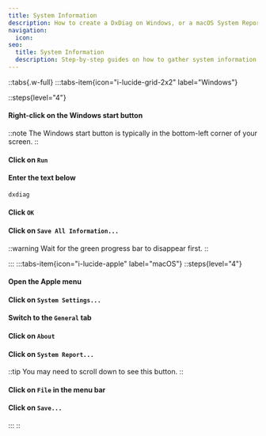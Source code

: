 ```yaml
---
title: System Information
description: How to create a DxDiag on Windows, or a macOS System Report
navigation:
  icon:
seo:
  title: System Information
  description: Step-by-step guides on how to gather system information useful for debugging technical issues.
---
```


::tabs{.w-full}
:::tabs-item{icon="i-lucide-grid-2x2" label="Windows"}

  ::steps{level="4"}
#### Right-click on the Windows start button

::note
The Windows start button is typically in the bottom-left corner of your screen.
::

#### Click on `Run`

#### Enter the text below

  ```txt
dxdiag
  ```

#### Click `OK`

#### Click on `Save All Information...`

::warning
Wait for the green progress bar to disappear first.
::

:::
:::tabs-item{icon="i-lucide-apple" label="macOS"}
  ::steps{level="4"}
#### Open the Apple menu

#### Click on `System Settings...`

#### Switch to the `General` tab

#### Click on `About`

#### Click on `System Report...`

::tip
You may need to scroll down to see this button.
::

#### Click on `File` in the menu bar

#### Click on `Save...`
:::
::